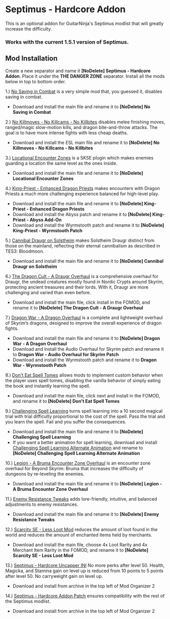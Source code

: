 # Septimus - Hardcore Addon
This is an optional addon for GuitarNinja's Septimus modlist that will greatly increase the difficulty.

### Works with the current 1.5.1 version of Septimus.

## Mod Installation
Create a new separator and name it **[NoDelete] Septimus - Hardcore Addon**. Place it under the **THE DANGER ZONE** separator. Install all the mods below in top to bottom order.

1.) [No Saving in Combat](https://www.nexusmods.com/skyrimspecialedition/mods/29914) is a very simple mod that, you guessed it, disables saving in combat.
  - Download and install the main file and rename it to **[NoDelete] No Saving in Combat**

2.) [No Killmoves - No Killcams - No Killbites](https://www.nexusmods.com/skyrimspecialedition/mods/13395) disables melee finishing moves, ranged/magic slow-motion kills, and dragon bite-and-throw attacks. The goal is to have more intense fights with less cheap deaths.
  - Download and install the ESL main file and rename it to **[NoDelete] No Killmoves - No Killcams - No Killbites**

3.) [Locational Encounter Zones](https://www.nexusmods.com/skyrimspecialedition/mods/85212) is a SKSE plugin which makes enemies guarding a location the same level as the ones inside.
  - Download and install the main file and rename it to **[NoDelete] Locational Encounter Zones**

4.) [King-Priest - Enhanced Dragon Priests](https://www.nexusmods.com/skyrimspecialedition/mods/59652) makes encounters with Dragon Priests a much more challenging experience balanced for high-level play. 
  - Download and install the main file and rename it to **[NoDelete] King-Priest - Enhanced Dragon Priests**
  - Download and install the Abyss patch and rename it to **[NoDelete] King-Priest - Abyss Add-On**
  - Download and install the Wyrmstooth patch and rename it to **[NoDelete] King-Priest - Wyrmstooth Patch**

5.) [Cannibal Draugr on Solstheim](https://www.nexusmods.com/skyrimspecialedition/mods/21238) makes Solstheim Draugr distinct from those on the mainland, reflecting their eternal cannibalism as described in TES3: Bloodmoon.
  - Download and install the main file and rename it to **[NoDelete] Cannibal Draugr on Solstheim**

6.) [The Dragon Cult - A Draugr Overhaul](https://www.nexusmods.com/skyrimspecialedition/mods/81422) is a comprehensive overhaul for Draugr, the undead creatures mostly found in Nordic Crypts around Skyrim, protecting ancient treasures and their lords. With it, Draugr are more challenging and varied than even before.
  - Download and install the main file, click install in the FOMOD, and rename it to **[NoDelete] The Dragon Cult - A Draugr Overhaul**

7.) [Dragon War - A Dragon Overhaul](https://www.nexusmods.com/skyrimspecialedition/mods/51310) is a complete and lightweight overhaul of Skyrim’s dragons, designed to improve the overall experience of dragon fights.
  - Download and install the main file and rename it to **[NoDelete] Dragon War - A Dragon Overhaul**
  - Download and install the Audio Overhaul for Skyrim patch and rename it to **Dragon War - Audio Overhaul for Skyrim Patch**
  - Download and install the Wyrmstooth patch and rename it to **Dragon War - Wyrmstooth Patch**

8.) [Don't Eat Spell Tomes](https://www.nexusmods.com/skyrimspecialedition/mods/20521) allows mods to implement custom behavior when the player uses spell tomes, disabling the vanilla behavior of simply eating the book and instantly learning the spell.
  - Download and install the main file, click next and install in the FOMOD, and rename it to **[NoDelete] Don't Eat Spell Tomes**

9.) [Challenging Spell Learning](https://www.nexusmods.com/skyrimspecialedition/mods/20521) turns spell learning into a 10 second magical trial with trial difficulty proportional to the cost of the spell. Pass the trial and you learn the spell. Fail and you suffer the consequences.
  - Download and install the main file and rename it to **[NoDelete] Challenging Spell Learning**
  - If you want a better animation for spell learning, download and install [Challenging Spell Learning Alternate Animation](https://www.nexusmods.com/skyrimspecialedition/mods/57574?tab=description) and rename to **[NoDelete] Challenging Spell Learning Alternate Animation**

10.) [Legion - A Bruma Encounter Zone Overhaul](https://www.nexusmods.com/skyrimspecialedition/mods/60848) is an encounter zone overhaul for Beyond Skyrim: Bruma that increases the difficulty of dungeons by re-leveling the enemies.
 - Download and install the main file and rename it to **[NoDelete] Legion - A Bruma Encounter Zone Overhaul**

11.) [Enemy Resistance Tweaks](https://www.nexusmods.com/skyrimspecialedition/mods/59394) adds lore-friendly, intuitive, and balanced adjustments to enemy resistances.
  - Download and install the main file and rename it to **[NoDelete] Enemy Resistance Tweaks**

12.) [Scarcity SE - Less Loot Mod](https://www.nexusmods.com/skyrimspecialedition/mods/8647) reduces the amount of loot found in the world and reduces the amount of enchanted items held by merchants.
  - Download and install the main file, choose 4x Loot Rarity and 4x Merchant Item Rarity in the FOMOD, and rename it to **[NoDelete] Scarcity SE - Less Loot Mod**

13.) [Septimus - Hardcore Uncapper INI](https://github.com/Ender108/SeptimusHardcoreAddon/blob/main/%5BNoDelete%5D%20Septimus%20-%20Hardcore%20Addon%20INI.7z) No more perks after level 50. Health, Magicka, and Stamina gain on level up is reduced from 10 points to 5 points after level 50. No carryweight gain on level up.
  - Download and install from archive in the top left of Mod Organizer 2

14.) [Septimus - Hardcore Addon Patch](https://github.com/Ender108/SeptimusHardcoreAddon/blob/main/%5BNoDelete%5D%20Septimus%20-%20Hardcore%20Addon%20Patch.7z) ensures compatibility with the rest of the Septimus modlist.
 - Download and install from archive in the top left of Mod Organizer 2
